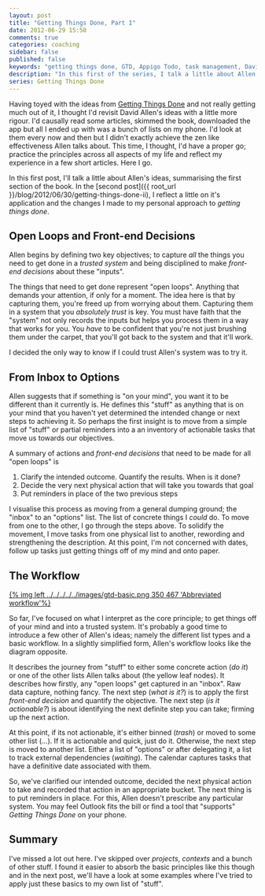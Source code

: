 ```yaml
---
layout: post
title: "Getting Things Done, Part I"
date: 2012-06-29 15:50
comments: true
categories: coaching
sidebar: false
published: false
keywords: "getting things done, GTD, Appigo Todo, task management, David Allen, Stree-free productivity"
description: "In this first of the series, I talk a little about Allen's ideas, summarising the first section of the book and reflect a little on the changes I made to my personal approach to getting things done."
series: Getting Things Done
---
```


Having toyed with the ideas from [Getting Things Done](http://www.amazon.co.uk/gp/product/0749922648/ref=as_li_qf_sp_asin_il_tl?ie=UTF8&tag=diyfiesta&linkCode=as2&camp=1634&creative=6738&creativeASIN=0749922648) and not really getting much out of it, I thought I'd revisit David Allen's ideas with a little more rigour. I'd causally read some articles, skimmed the book, downloaded the app but all I ended up with was a bunch of lists on my phone. I'd look at them every now and then but I didn't exactly achieve the zen like effectiveness Allen talks about. This time, I thought, I'd have a proper go; practice the principles across all aspects of my life and reflect my experience in a few short articles. Here I go.


In this first post, I'll talk a little about Allen's ideas, summarising the first section of the book. In the [second post]({{ root_url }}/blog/2012/06/30/getting-things-done-ii), I reflect a little on it's application and the changes I made to my personal approach to _getting things done_.

<!-- more -->

## Open Loops and Front-end Decisions

Allen begins by defining two key objectives; to capture _all_ the things you need to get done in a _trusted system_ and being disciplined to make _front-end decisions_ about these "inputs".

The things that need to get done represent "open loops". Anything that demands your attention, if only for a moment. The idea here is that by capturing them, you're freed up from worrying about them. Capturing them in a system that you _absolutely trust_ is key. You must have faith that the "system" not only records the inputs but helps you process them in a way that works for you. You _have_ to be confident that you're not just brushing them under the carpet, that you'll got back to the system and that it'll work.

I decided the only way to know if I could trust Allen's system was to try it.


## From Inbox to Options

Allen suggests that if something is "on your mind", you want it to be different than it currently is. He defines this "stuff" as anything that is on your mind that you haven't yet determined the intended change or next steps to achieving it. So perhaps the first insight is to move from a simple list of "stuff" or partial reminders into a an inventory of actionable tasks that move us towards our objectives.

A summary of actions and _front-end decisions_ that need to be made for all "open loops" is

1. Clarify the intended outcome. Quantify the results. When is it done?
1. Decide the very next physical action that will take you towards that goal
1. Put reminders in place of the two previous steps


I visualise this process as moving from a general dumping ground; the "inbox" to an "options" list. The list of concrete things I _could_ do. To move from one to the other, I go through the steps above. To solidify the movement, I move tasks from one physical list to another, rewording and strengthening the description. At this point, I'm not concerned with dates, follow up tasks just getting things off of my mind and onto paper.

## The Workflow

[{% img left ../../../../../images/gtd-basic.png 350 467 'Abbreviated workflow'%}](../../../../../images/gtd-basic.png)

So far, I've focused on what I interpret as the core principle; to get things off of your mind and into a trusted system. It's probably a good time to introduce a few other of Allen's ideas; namely the different list types and a basic workflow. In a slightly simplified form, Allen's workflow looks like the diagram opposite.

It describes the journey from "stuff" to either some concrete action (_do it_) or one of the other lists Allen talks about (the yellow leaf nodes). It describes how firstly, any "open loops" get captured in an "inbox". Raw data capture, nothing fancy. The next step (_what is it?_) is to apply the first _front-end decision_ and quantify the objective. The next step (_is it actionable?_) is about identifying the next definite step you can take; firming up the next action.

At this point, if its not actionable, it's either binned (_trash_) or moved to some other list (_..._). If it is actionable and quick, just do it. Otherwise, the next step is moved to another list. Either a list of "options" or after delegating it, a list to track external dependencies (_waiting_). The calendar captures tasks that have a definitive date associated with them.

So, we've clarified our intended outcome, decided the next physical action to take and recorded that action in an appropriate bucket. The next thing is to put reminders in place. For this, Allen doesn't prescribe any particular system. You may feel Outlook fits the bill or find a tool that "supports" _Getting Things Done_ on your phone.

## Summary

I've missed a lot out here. I've skipped over _projects_, _contexts_ and a bunch of other stuff. I found it easier to absorb the basic principles like this though and in the next post, we'll have a look at some examples where I've tried to apply just these basics to my own list of "stuff".
